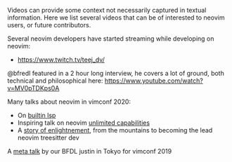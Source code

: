 Videos can provide some context not necessarily captured in textual information.
Here we list several videos that can be of interested to neovim users, or future contributors.

Several neovim developers have started streaming while developing on neovim:
- https://www.twitch.tv/teej_dv/

@bfredl featured in a 2 hour long interview, he covers a lot of ground, both technical and philosophical here:
https://www.youtube.com/watch?v=MV0pTDKps0A

Many talks about neovim in vimconf 2020:
- On [builtin lsp](https://www.youtube.com/watch?v=C9X5VF9ASac)
- Inspiring talk on neovim [unlimited capabilities](https://www.youtube.com/watch?v=78WrSwEKNuM)
- A [story of enlightnement](https://www.youtube.com/watch?v=EReNOGuMBmo), from the mountains to becoming the lead neovim treesitter dev

A [meta talk](https://www.youtube.com/watch?v=Bt-vmPC_-Ho) by our BFDL justin in Tokyo for vimconf 2019